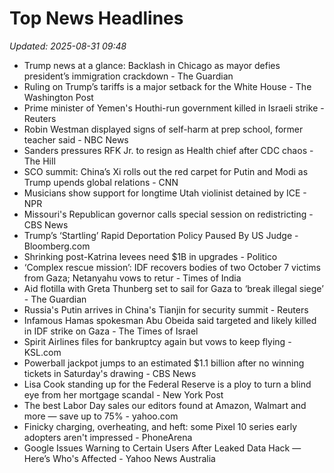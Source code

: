# Top News Headlines

_Updated: 2025-08-31 09:48_

- Trump news at a glance: Backlash in Chicago as mayor defies president’s immigration crackdown - The Guardian
- Ruling on Trump’s tariffs is a major setback for the White House - The Washington Post
- Prime minister of Yemen's Houthi-run government killed in Israeli strike - Reuters
- Robin Westman displayed signs of self-harm at prep school, former teacher said - NBC News
- Sanders pressures RFK Jr. to resign as Health chief after CDC chaos - The Hill
- SCO summit: China’s Xi rolls out the red carpet for Putin and Modi as Trump upends global relations - CNN
- Musicians show support for longtime Utah violinist detained by ICE - NPR
- Missouri's Republican governor calls special session on redistricting - CBS News
- Trump’s ‘Startling’ Rapid Deportation Policy Paused By US Judge - Bloomberg.com
- Shrinking post-Katrina levees need $1B in upgrades - Politico
- ‘Complex rescue mission’: IDF recovers bodies of two October 7 victims from Gaza; Netanyahu vows to retur - Times of India
- Aid flotilla with Greta Thunberg set to sail for Gaza to ‘break illegal siege’ - The Guardian
- Russia's Putin arrives in China's Tianjin for security summit - Reuters
- Infamous Hamas spokesman Abu Obeida said targeted and likely killed in IDF strike on Gaza - The Times of Israel
- Spirit Airlines files for bankruptcy again but vows to keep flying - KSL.com
- Powerball jackpot jumps to an estimated $1.1 billion after no winning tickets in Saturday's drawing - CBS News
- Lisa Cook standing up for the Federal Reserve is a ploy to turn a blind eye from her mortgage scandal - New York Post
- The best Labor Day sales our editors found at Amazon, Walmart and more — save up to 75% - yahoo.com
- Finicky charging, overheating, and heft: some Pixel 10 series early adopters aren't impressed - PhoneArena
- Google Issues Warning to Certain Users After Leaked Data Hack — Here’s Who's Affected - Yahoo News Australia